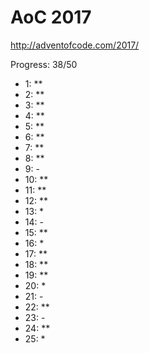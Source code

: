 AoC 2017
====

http://adventofcode.com/2017/


Progress: 38/50

- 1:      **
- 2:      **
- 3:      **
- 4:      **
- 5:      **
- 6:      **
- 7:      **
- 8:      **
- 9:      -
- 10:     **
- 11:     **
- 12:     **
- 13:     *
- 14:     -
- 15:     **
- 16:     *
- 17:     **
- 18:     **
- 19:     **
- 20:     *
- 21:     -
- 22:     **
- 23:     -
- 24:     **
- 25:     *